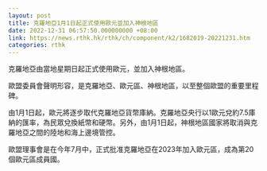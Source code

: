 ```yaml
---
layout: post
title: 克羅地亞1月1日起正式使用歐元並加入神根地區
date: 2022-12-31 06:57:50.000000000 +08:00
link: https://news.rthk.hk/rthk/ch/component/k2/1682019-20221231.htm
categories: rthk
---
```


克羅地亞由當地星期日起正式使用歐元，並加入神根地區。

歐盟委員會聲明形容，是克羅地亞、歐元區、神根地區，以至整個歐盟的重要里程碑。

由1月1日起，歐元將逐步取代克羅地亞貨幣庫納。克羅地亞央行以1歐元兌約7.5庫納的匯率，為民眾兌換紙幣和硬幣。另外，由1月1日起，神根地區國家將取消與克羅地亞之間的陸地和海上邊境管控。

歐盟理事會是在今年7月中，正式批准克羅地亞在2023年加入歐元區，成為第20個歐元區成員國。
